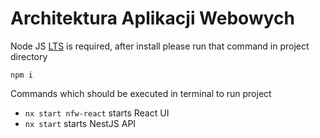# Architektura Aplikacji Webowych

Node JS [LTS](https://nodejs.org/en/) is required, after install please run that command in project directory

```
npm i
```

Commands which should be executed in terminal to run project

- `nx start nfw-react` starts React UI
- `nx start` starts NestJS API
